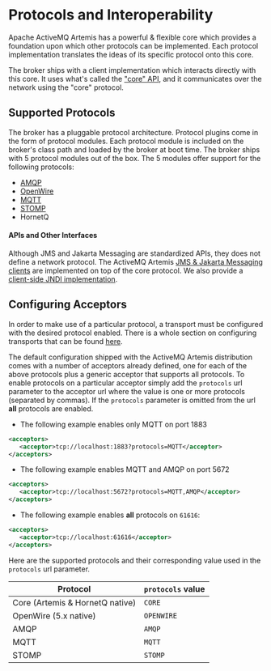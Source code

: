 # Protocols and Interoperability

Apache ActiveMQ Artemis has a powerful & flexible core which provides a foundation upon which other protocols can be
implemented. Each protocol implementation translates the ideas of its specific protocol onto this core.

The broker ships with a client implementation which interacts directly with this core. It uses what's called the ["core"
API](core.md), and it communicates over the network using the "core" protocol.

## Supported Protocols

The broker has a pluggable protocol architecture.  Protocol plugins come in the form of protocol modules.  Each protocol 
module is included on the broker's class path and loaded by the broker at boot time. The broker ships with 5 protocol 
modules out of the box. The 5 modules offer support for the following protocols:

- [AMQP](amqp.md)
- [OpenWire](openwire.md)
- [MQTT](mqtt.md)
- [STOMP](stomp.md)
- HornetQ

#### APIs and Other Interfaces

Although JMS and Jakarta Messaging are standardized APIs, they does not define a network protocol. The ActiveMQ Artemis
[JMS & Jakarta Messaging clients](using-jms.md) are implemented on top of the core protocol. We also provide a
[client-side JNDI implementation](using-jms.md#jndi).

## Configuring Acceptors

In order to make use of a particular protocol, a transport must be configured with the desired protocol enabled.  There
is a whole section on configuring transports that can be found [here](configuring-transports.md).

The default configuration shipped with the ActiveMQ Artemis distribution comes with a number of acceptors already
defined, one for each of the above protocols plus a generic acceptor that supports all protocols.  To enable 
protocols on a particular acceptor simply add the `protocols` url parameter to the acceptor url where the value is one
or more protocols (separated by commas). If the `protocols` parameter is omitted from the url **all** protocols are 
enabled.

- The following example enables only MQTT on port 1883
```xml
<acceptors>
   <acceptor>tcp://localhost:1883?protocols=MQTT</acceptor>
</acceptors>
```

- The following example enables MQTT and AMQP on port 5672
```xml
<acceptors>
   <acceptor>tcp://localhost:5672?protocols=MQTT,AMQP</acceptor>
</acceptors>
```

- The following example enables **all** protocols on `61616`:
```xml
<acceptors>
   <acceptor>tcp://localhost:61616</acceptor>
</acceptors>
```

Here are the supported protocols and their corresponding value used in the `protocols` url parameter.

Protocol|`protocols` value
---|---
Core (Artemis & HornetQ native)|`CORE`
OpenWire (5.x native)|`OPENWIRE`
AMQP|`AMQP`
MQTT|`MQTT`
STOMP|`STOMP`
